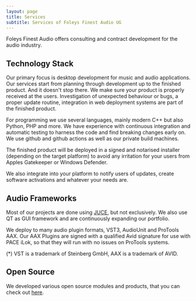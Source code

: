 ```yaml
---
layout: page
title: Services
subtitle: Services of Foleys Finest Audio UG
---
```



Foleys Finest Audio offers consulting and contract development for the audio industry.


Technology Stack
----------------

Our primary focus is desktop development for music and audio applications. 
Our services start from planning through development up to the finished product.
And it doesn't stop there. We make sure your product is properly received at the users.
Investigation of unexpected behaviour or bugs, a proper update routine, integration
in web deployment systems are part of the finished product.

For programming we use several languages, mainly modern C++ but also Python, PHP and more.
We have experience with continuous integration and automatic testing to harness the code
and find breaking changes early on. We use github and github actions as well as our private
build machines.

The finished product will be deployed in a signed and notarised installer (depending
on the target platform) to avoid any irritation for your users from Apples Gatekeeper or
Windows Defender.

We also integrate into your platform to notify users of updates, create software 
activations and whatever your needs are.


Audio Frameworks
----------------

Most of our projects are done using [JUCE](https://juce.com), but not exclusively.
We also use QT as GUI framework and are continuously expanding our portfolio.

We deploy to many audio plugin formats, VST3, AudioUnit and ProTools AAX. Our AAX 
Plugins are signed with a qualified Avid signature for use with PACE iLok, so that they 
will run with no issues on ProTools systems.

(*) VST is a trademark of Steinberg GmbH, AAX is a trademark of AVID.


Open Source
-----------

We developed various open source modules and products, that you can check out [here](/open-source).

